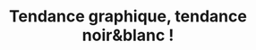 ---
  template: 0
  type: "0"
  titre: "Tendance graphique, tendance noir&blanc !"
  titreMEA: "Tendance salle de bains"
  surTitre: ""
  tempsLecture: ""
  libelleType: "Article"
  url: "/c/magazine/inspirations-tendances/salle-de-bains-tendance-graphique-tendance-noir-blanc"
  thematiques: "Travaux,Rénovation,Déco"
  piecesHabitation: "Salle de bain"
  produits: "Meuble de salle de bain,Baignoire,Vasque et lavabo,Carrelage"
  sujets: ""
  tags: ""
  visuelMea: null
  visuelDesktop: 
    url: "/img/contrib/3194989159807f03/salle de bain noir et blanc.jpg"
    alt: "salle de bains noir et blanc"
  visuelMobile: null
  title: "Tendance graphique, tendance noir&blanc !"
  permalink: "articles//c/magazine/inspirations-tendances/salle-de-bains-tendance-graphique-tendance-noir-blanc"
  layout: "post"
  lang: "fr-fr"
---